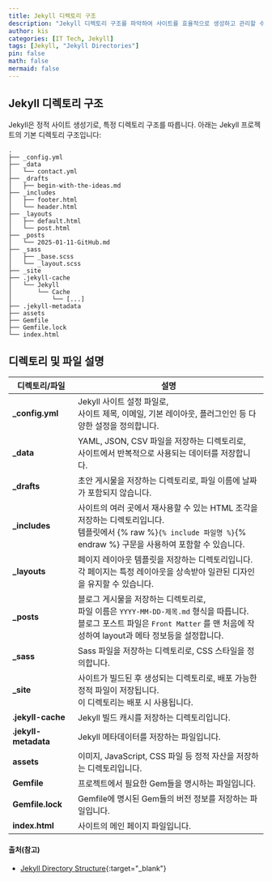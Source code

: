 ```yaml
---
title: Jekyll 디렉토리 구조
description: "Jekyll 디렉토리 구조를 파악하여 사이트를 효율적으로 생성하고 관리할 수 있습니다."
author: kis
categories: [IT Tech, Jekyll]
tags: [Jekyll, "Jekyll Directories"]
pin: false
math: false
mermaid: false
---
```


## Jekyll 디렉토리 구조

Jekyll은 정적 사이트 생성기로, 특정 디렉토리 구조를 따릅니다. 아래는 Jekyll 프로젝트의 기본 디렉토리 구조입니다:

```
.
├── _config.yml
├── _data
│   └── contact.yml
├── _drafts
│   ├── begin-with-the-ideas.md
├── _includes
│   ├── footer.html
│   └── header.html
├── _layouts
│   ├── default.html
│   └── post.html
├── _posts
│   └── 2025-01-11-GitHub.md
├── _sass
│   ├── _base.scss
│   └── _layout.scss
├── _site
├── .jekyll-cache
│   └── Jekyll
│       └── Cache
│           └── [...]
├── .jekyll-metadata
├── assets
├── Gemfile
├── Gemfile.lock
└── index.html
```

## 디렉토리 및 파일 설명

| 디렉토리/파일        | 설명                                                                                                                                                                                         |
| -------------------- | -------------------------------------------------------------------------------------------------------------------------------------------------------------------------------------------- |
| **\_config.yml**     | Jekyll 사이트 설정 파일로, <br>사이트 제목, 이메일, 기본 레이아웃, 플러그인인 등 다양한 설정을 정의합니다.                                                                                   |
| **\_data**           | YAML, JSON, CSV 파일을 저장하는 디렉토리로, <br>사이트에서 반복적으로 사용되는 데이터를 저장합니다.                                                                                          |
| **\_drafts**         | 초안 게시물을 저장하는 디렉토리로, 파일 이름에 날짜가 포함되지 않습니다.                                                                                                                               |
| **\_includes**       | 사이트의 여러 곳에서 재사용할 수 있는 HTML 조각을 저장하는 디렉토리입니다. <br>템플릿에서 {% raw %}`{% include 파일명 %}`{% endraw %} 구문을 사용하여 포함할 수 있습니다.                    |
| **\_layouts**        | 페이지 레이아웃 템플릿을 저장하는 디렉토리입니다. <br>각 페이지는 특정 레이아웃을 상속받아 일관된 디자인을 유지할 수 있습니다.                                                               |
| **\_posts**          | 블로그 게시물을 저장하는 디렉토리로, <br>파일 이름은 `YYYY-MM-DD-제목.md` 형식을 따릅니다. <br> 블로그 포스트 파일은 `Front Matter` 를 맨 처음에 작성하여 layout과 메타 정보등을 설정합니다. |
| **\_sass**           | Sass 파일을 저장하는 디렉토리로, CSS 스타일을 정의합니다.                                                                                                                                    |
| **\_site**           | 사이트가 빌드된 후 생성되는 디렉토리로, 배포 가능한 정적 파일이 저장됩니다. <br>이 디렉토리는 배포 시 사용됩니다.                                                                            |
| **.jekyll-cache**    | Jekyll 빌드 캐시를 저장하는 디렉토리입니다.                                                                                                                                                  |
| **.jekyll-metadata** | Jekyll 메타데이터를 저장하는 파일입니다.                                                                                                                                                     |
| **assets**           | 이미지, JavaScript, CSS 파일 등 정적 자산을 저장하는 디렉토리입니다.                                                                                                                         |
| **Gemfile**          | 프로젝트에서 필요한 Gem들을 명시하는 파일입니다.                                                                                                                                             |
| **Gemfile.lock**     | Gemfile에 명시된 Gem들의 버전 정보를 저장하는 파일입니다.                                                                                                                                    |
| **index.html**       | 사이트의 메인 페이지 파일입니다.                                                                                                                                                             |

#### 출처(참고)

- [Jekyll Directory Structure](https://jekyllrb.com/docs/structure/){:target="\_blank"}
